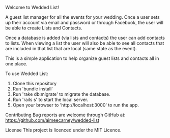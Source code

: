 Welcome to Wedded List!

A guest list manager for all the events for your wedding. Once a user sets up their account via email and password or through Facebook, the user will be able to create Lists and Contacts.

Once a database is added (via lists and contacts) the user can add contacts to lists. When viewing a list the user will also be able to see all contacts that are included in that list that are local (same state as the event).

This is a simple application to help organize guest lists and contacts all in one place.

To use Wedded List:
1. Clone this repository
2. Run 'bundle install'
3. Run 'rake db:migrate' to migrate the database.
4. Run 'rails s' to start the local server.
5. Open your browser to 'http://localhost:3000' to run the app.

Contributing
Bug reports are welcome through GitHub at: https://github.com/aimeecarney/wedded-list

License
This project is licenced under the MIT Licence.
